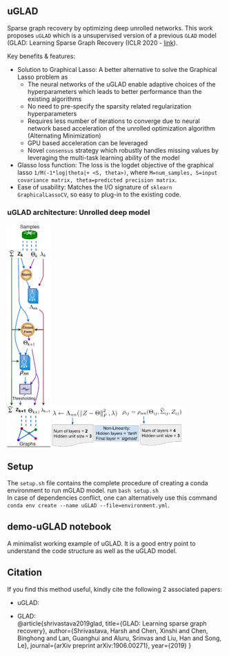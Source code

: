 ## uGLAD  
Sparse graph recovery by optimizing deep unrolled networks. This work proposes `uGLAD` which is a unsupervised version of a previous `GLAD` model (GLAD: Learning Sparse Graph Recovery (ICLR 2020 - [link](<https://openreview.net/forum?id=BkxpMTEtPB>)).  

Key benefits & features:  
- Solution to Graphical Lasso: A better alternative to solve the Graphical Lasso problem as
    - The neural networks of the uGLAD enable adaptive choices of the hyperparameters which leads to better performance than the existing algorithms  
     - No need to pre-specify the sparsity related regularization hyperparameters  
    - Requires less number of iterations to converge due to neural network based acceleration of the unrolled optimization algorithm (Alternating Minimization)    
    - GPU based acceleration can be leveraged  
    - Novel `consensus` strategy which robustly handles missing values by leveraging the multi-task learning ability of the model   
- Glasso loss function: The loss is the logdet objective of the graphical lasso `1/M(-1*log|theta|+ <S, theta>)`, where `M=num_samples, S=input covariance matrix, theta=predicted precision matrix`.  
- Ease of usability: Matches the I/O signature of `sklearn GraphicalLassoCV`, so easy to plug-in to the existing code.  

### uGLAD architecture: Unrolled deep model  
<!-- ![uGLAD architecture: Unrolled deep model](https://github.com/Harshs27/uGLAD/blob/main/.images/architecture.PNG =20x80)    -->

<!-- <object data="https://github.com/Harshs27/uGLAD/blob/main/.images/architecture.pdf" type="application/pdf" width="700px" height="700px">
    <embed src="https://github.com/Harshs27/uGLAD/blob/main/.images/architecture.pdf">
        <p>This browser does not support PDFs. Please download the PDF to view it: <a href="https://github.com/Harshs27/uGLAD/blob/main/.images/architecture.pdf">Download PDF</a>.</p>
    </embed>
</object> -->

<img src="https://github.com/Harshs27/uGLAD/blob/main/.images/architecture.PNG" width="100" title="uGLAD architecture: Unrolled deep model" />              

<img src="https://github.com/Harshs27/uGLAD/blob/main/.images/nn-architecture1.PNG" width="300" title="uGLAD architecture: Neural Network details" /> 

<!-- <img src=".images/architecture.PNG" width="200" height="200" />  

<img src=".images/architecture.PNG" alt="drawing" width="200"/>   -->

## Setup  
The `setup.sh` file contains the complete procedure of creating a conda environment to run mGLAD model. run `bash setup.sh`    
In case of dependencies conflict, one can alternatively use this command `conda env create --name uGLAD --file=environment.yml`.  

## demo-uGLAD notebook  
A minimalist working example of uGLAD. It is a good entry point to understand the code structure as well as the uGLAD model.  

## Citation
If you find this method useful, kindly cite the following 2 associated papers:

- uGLAD:  

- GLAD:  
@article{shrivastava2019glad,
  title={GLAD: Learning sparse graph recovery},
  author={Shrivastava, Harsh and Chen, Xinshi and Chen, Binghong and Lan, Guanghui and Aluru, Srinvas and Liu, Han and Song, Le},
  journal={arXiv preprint arXiv:1906.00271},
  year={2019}
}

